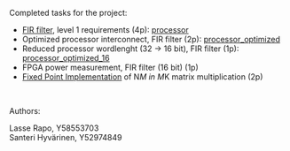 Completed tasks for the project:

- [FIR filter](https://github.com/LasseRapo/ASSP/blob/main/fir/fir.c), level 1 requirements (4p): [processor](https://github.com/LasseRapo/ASSP/blob/main/fir/processor.adf)
- Optimized processor interconnect, FIR filter (2p): [processor_optimized](https://github.com/LasseRapo/ASSP/blob/main/fir/processor_optimized.adf)
- Reduced processor wordlenght (32 -> 16 bit), FIR filter (1p): [processor_optimized_16](https://github.com/LasseRapo/ASSP/blob/main/fir/processor_optimized_16.adf)
- FPGA power measurement, FIR filter (16 bit) (1p)
- [Fixed Point Implementation](https://github.com/LasseRapo/ASSP/blob/main/matrix/matrix.c) of N*M in M*K matrix multiplication (2p)
<br>

Authors:

Lasse Rapo, Y58553703 <br>
Santeri Hyvärinen, Y52974849

